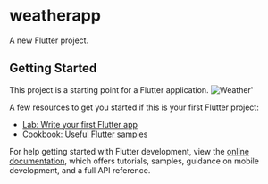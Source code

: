 # weatherapp

A new Flutter project.

## Getting Started

This project is a starting point for a Flutter application.
![Weather'](https://github.com/user-attachments/assets/eb4a5376-e1f7-492e-86c3-323cb7eddd27)

A few resources to get you started if this is your first Flutter project:

- [Lab: Write your first Flutter app](https://docs.flutter.dev/get-started/codelab)
- [Cookbook: Useful Flutter samples](https://docs.flutter.dev/cookbook)

For help getting started with Flutter development, view the
[online documentation](https://docs.flutter.dev/), which offers tutorials,
samples, guidance on mobile development, and a full API reference.
